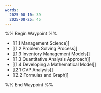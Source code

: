 ```yaml
---
words:
  2025-08-10: 39
  2025-08-25: 45
---
```

%% Begin Waypoint %%
- [[1.1 Management Science]]
- [[1.2 Problem Solving Process]]
- [[1.3 Inventory Management Models]]
- [[1.3 Quantitative Analysis Approach]]
- [[1.4 Developing a Mathematical Model]]
- [[2.1 CVP Analysis]]
- [[2.2 Formulas and Graph]]

%% End Waypoint %%